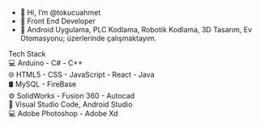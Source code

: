 - 👋 Hi, I’m @tokucuahmet
- 👀 Front End Developer
- 💞️ Android Uygulama, PLC Kodlama, Robotik Kodlama, 3D Tasarım, Ev Otomasyonu; üzerlerinde çalışmaktayım.


Tech Stack <br>
💻   Arduino - C# - C++ <br>
🌐   HTML5 - CSS - JavaScript - React - Java <br>
🛢    MySQL - FireBase <br>
⚙️   SolidWorks - Fusion 360 - Autocad <br>
🔧   Visual Studio Code, Android Studio <br>
💻   Adobe Photoshop - Adobe Xd
